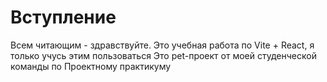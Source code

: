 # Вступление

Всем читающим - здравствуйте. Это учебная работа по Vite + React, я только учусь этим пользоваться
Это pet-проект от моей студенческой команды по Проектному практикуму

